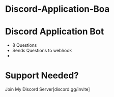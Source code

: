 # Discord-Application-Boa
# Discord Application Bot
- 8 Questions
- Sends Questions to webhook
- 

# Support Needed?
Join My Discord Server[discord.gg/invite]
